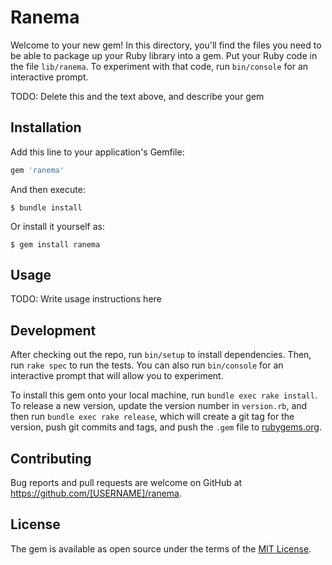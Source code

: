 # Ranema

Welcome to your new gem! In this directory, you'll find the files you need to be able to package up your Ruby library into a gem. Put your Ruby code in the file `lib/ranema`. To experiment with that code, run `bin/console` for an interactive prompt.

TODO: Delete this and the text above, and describe your gem

## Installation

Add this line to your application's Gemfile:

```ruby
gem 'ranema'
```

And then execute:

    $ bundle install

Or install it yourself as:

    $ gem install ranema

## Usage

TODO: Write usage instructions here

## Development

After checking out the repo, run `bin/setup` to install dependencies. Then, run `rake spec` to run the tests. You can also run `bin/console` for an interactive prompt that will allow you to experiment.

To install this gem onto your local machine, run `bundle exec rake install`. To release a new version, update the version number in `version.rb`, and then run `bundle exec rake release`, which will create a git tag for the version, push git commits and tags, and push the `.gem` file to [rubygems.org](https://rubygems.org).

## Contributing

Bug reports and pull requests are welcome on GitHub at https://github.com/[USERNAME]/ranema.


## License

The gem is available as open source under the terms of the [MIT License](https://opensource.org/licenses/MIT).
